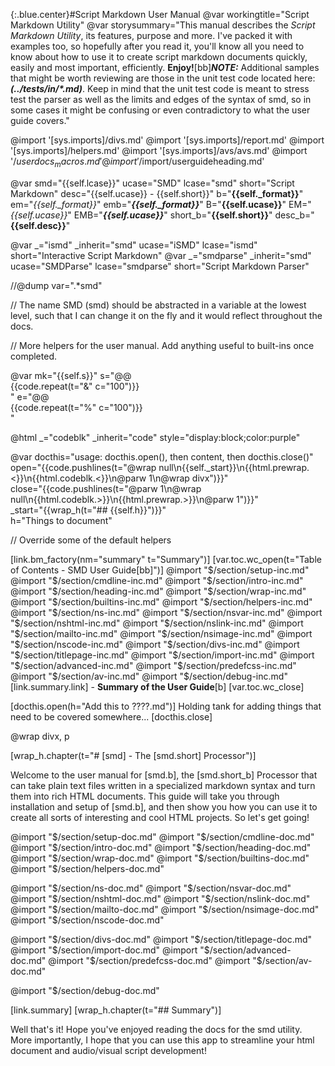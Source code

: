 {:.blue.center}#Script Markdown User Manual
@var workingtitle="Script Markdown Utility"
@var storysummary="This manual describes the *Script Markdown Utility*, its features, purpose and more. I've packed it with examples too, so hopefully after you read it, you'll know all you need to know about how to use it to create script markdown documents quickly, easily and most important, efficiently. **Enjoy!**[bb]***NOTE:*** Additional samples that might be worth reviewing are those in the unit test code located here: ***(../tests/in/&ast;.md)***. Keep in mind that the unit test code is meant to stress test the parser as well as the limits and edges of the syntax of smd, so in some cases it might be confusing or even contradictory to what the user guide covers."

@import '[sys.imports]/divs.md'
@import '[sys.imports]/report.md'
@import '[sys.imports]/helpers.md'
@import '[sys.imports]/avs/avs.md'
@import '$/userdocs_macros.md'
@import '$/import/userguideheading.md'

@var smd="{{self.lcase}}" ucase="SMD" lcase="smd" short="Script Markdown" desc="{{self.ucase}} - {{self.short}}" b="**{{self._format}}**" em="*{{self._format}}*" emb="***{{self._format}}***" B="**{{self.ucase}}**" EM="*{{self.ucase}}*" EMB="***{{self.ucase}}***" short_b="**{{self.short}}**" desc_b="**{{self.desc}}**"

@var _="ismd" _inherit="smd" ucase="iSMD" lcase="ismd" short="Interactive Script Markdown"
@var _="smdparse" _inherit="smd" ucase="SMDParse" lcase="smdparse"  short="Script Markdown Parser"

//@dump var=".*smd"

// The name SMD (smd) should be abstracted in a variable at the lowest level, such that I can change it on the fly and it would reflect throughout the docs.

// More helpers for the user manual. Add anything useful to built-ins once completed.

@var mk="{{self.s}}" s="@@<br/>{{code.repeat(t=\"&\" c=\"100\")}}<br />" e="@@<br/>{{code.repeat(t=\"%\" c=\"100\")}}<br />"

@html _="codeblk" _inherit="code" style="display:block;color:purple"

@var docthis="usage: docthis.open(), then content, then docthis.close()"\
    open="{{code.pushlines(t=\"@wrap null\n{{self._start}}\n{{html.prewrap.<}}\n{{html.codeblk.<}}\n@parw 1\n@wrap divx\")}}"\
    close="{{code.pushlines(t=\"@parw 1\n@wrap null\n{{html.codeblk.>}}\n{{html.prewrap.>}}\n@parw 1\")}}"\
     _start="{{wrap_h(t=\"## {{self.h}}\")}}"\
     h="Things to document"

// Override some of the default helpers



[link.bm_factory(nm="summary" t="Summary")]
[var.toc.wc_open(t="Table of Contents - SMD User Guide[bb]")]
@import "$/section/setup-inc.md"
@import "$/section/cmdline-inc.md"
@import "$/section/intro-inc.md"
@import "$/section/heading-inc.md"
@import "$/section/wrap-inc.md"
@import "$/section/builtins-inc.md"
@import "$/section/helpers-inc.md"
@import "$/section/ns-inc.md"
@import "$/section/nsvar-inc.md"
@import "$/section/nshtml-inc.md"
@import "$/section/nslink-inc.md"
@import "$/section/mailto-inc.md"
@import "$/section/nsimage-inc.md"
@import "$/section/nscode-inc.md"
@import "$/section/divs-inc.md"
@import "$/section/titlepage-inc.md"
@import "$/section/import-inc.md"
@import "$/section/advanced-inc.md"
@import "$/section/predefcss-inc.md"
@import "$/section/av-inc.md"
@import "$/section/debug-inc.md"
[link.summary.link] - **Summary of the User Guide**[b]
[var.toc.wc_close]

[docthis.open(h="Add this to ????.md")]
Holding tank for adding things that need to be covered somewhere...
[docthis.close]


@wrap divx, p

[wrap_h.chapter(t="# [smd] - The [smd.short] Processor")]

Welcome to the user manual for [smd.b], the [smd.short_b] Processor that can take plain text files written in a specialized markdown syntax and turn them into rich HTML documents. This guide will take you through installation and setup of [smd.b], and then show you how you can use it to create all sorts of interesting and cool HTML projects. So let's get going!

@import "$/section/setup-doc.md"
@import "$/section/cmdline-doc.md"
@import "$/section/intro-doc.md"
@import "$/section/heading-doc.md"
@import "$/section/wrap-doc.md"
@import "$/section/builtins-doc.md"
@import "$/section/helpers-doc.md"

@import "$/section/ns-doc.md"
@import "$/section/nsvar-doc.md"
@import "$/section/nshtml-doc.md"
@import "$/section/nslink-doc.md"
@import "$/section/mailto-doc.md"
@import "$/section/nsimage-doc.md"
@import "$/section/nscode-doc.md"

@import "$/section/divs-doc.md"
@import "$/section/titlepage-doc.md"
@import "$/section/import-doc.md"
@import "$/section/advanced-doc.md"
@import "$/section/predefcss-doc.md"
@import "$/section/av-doc.md"

@import "$/section/debug-doc.md"

[link.summary]
[wrap_h.chapter(t="## Summary")]

Well that's it! Hope you've enjoyed reading the docs for the smd utility. More importantly, I hope that you can use this app to streamline your html document and audio/visual script development!

